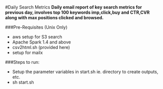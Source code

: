 #Daily Search Metrics
**Daily email report of key search metrics for previous day, involves top 100 keywords imp,click,buy and CTR,CVR along with max positions clicked and browsed.**

###Pre-Requisites (Unix Only)
* aws setup for S3 search
* Apache Spark 1.4 and above
* csv2html.sh (provided here)
* setup for mailx

###Steps to run:
* Setup the parameter variables in start.sh ie. directory to create outputs, etc.
* sh start.sh 
